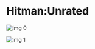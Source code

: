 # Hitman:Unrated

![img 0](https://i.imgur.com/bWrC2Au.jpg)

![img 1](https://i.imgur.com/sFr60EW.jpg)

